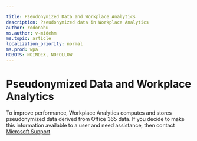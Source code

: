 ```yaml
---

title: Pseudonymized Data and Workplace Analytics
description: Pseudonymized data in Workplace Analytics
author: rodonahu
ms.author: v-midehm
ms.topic: article
localization_priority: normal 
ms.prod: wpa
ROBOTS: NOINDEX, NOFOLLOW
---
```


# Pseudonymized Data and Workplace Analytics

To improve performance, Workplace Analytics computes and stores pseudonymized data derived from Office 365 data.  If you decide to make this information available to a user and need assistance, then contact [Microsoft Support](https://support.microsoft.com/contactus/) 
